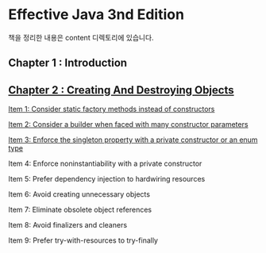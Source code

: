 # Effective Java 3nd Edition

책을 정리한 내용은 content 디렉토리에 있습니다.

## Chapter 1 : Introduction

## [Chapter 2 : Creating And Destroying Objects](./content/Chapter2/README.md)

[Item 1: Consider static factory methods instead of constructors](./content/Chapter2/Item_1.md)

[Item 2: Consider a builder when faced with many constructor parameters](./content/Chapter2/Item_2.md)

[Item 3: Enforce the singleton property with a private constructor or an enum type](./content/Chapter2/Item_3.md)

Item 4: Enforce noninstantiability with a private constructor

Item 5: Prefer dependency injection to hardwiring resources

Item 6: Avoid creating unnecessary objects

Item 7: Eliminate obsolete object references

Item 8: Avoid finalizers and cleaners

Item 9: Prefer try-with-resources to try-finally
